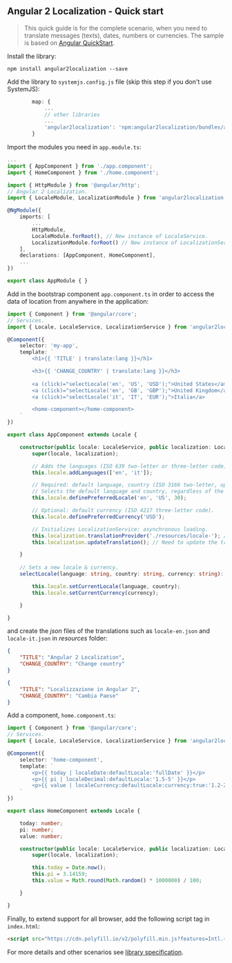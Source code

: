## Angular 2 Localization - Quick start

> This quick guide is for the complete scenario, when you need to translate messages (texts), dates, numbers or currencies.
> The sample is based on [Angular QuickStart](https://github.com/angular/quickstart).

Install the library:
```Shell
npm install angular2localization --save
```
Add the library to `systemjs.config.js` file (skip this step if you don't use SystemJS):
```JavaScript
        map: {
            ...
            // other libraries
            ...
            'angular2localization': 'npm:angular2localization/bundles/angular2localization.umd.js'
        }
```
Import the modules you need in `app.module.ts`:
```TypeScript
...
import { AppComponent } from './app.component';
import { HomeComponent } from './home.component';

import { HttpModule } from '@angular/http';
// Angular 2 Localization.
import { LocaleModule, LocalizationModule } from 'angular2localization';

@NgModule({
    imports: [
        ...
        HttpModule,
        LocaleModule.forRoot(), // New instance of LocaleService.
        LocalizationModule.forRoot() // New instance of LocalizationService.
    ],
    declarations: [AppComponent, HomeComponent],
    ...
})

export class AppModule { }
```
Add in the bootstrap component `app.component.ts` in order to access the data of location from anywhere in the application:
```TypeScript
import { Component } from '@angular/core';
// Services.
import { Locale, LocaleService, LocalizationService } from 'angular2localization';

@Component({
    selector: 'my-app',
    template: `
        <h1>{{ 'TITLE' | translate:lang }}</h1>

        <h3>{{ 'CHANGE_COUNTRY' | translate:lang }}</h3>
        
        <a (click)="selectLocale('en', 'US', 'USD');">United States</a>
        <a (click)="selectLocale('en', 'GB', 'GBP');">United Kingdom</a>
        <a (click)="selectLocale('it', 'IT', 'EUR');">Italia</a>

        <home-component></home-component>
    `
})

export class AppComponent extends Locale {

    constructor(public locale: LocaleService, public localization: LocalizationService) {
        super(locale, localization);

        // Adds the languages (ISO 639 two-letter or three-letter code).
        this.locale.addLanguages(['en', 'it']);

        // Required: default language, country (ISO 3166 two-letter, uppercase code) and expiry (No days). If the expiry is omitted, the cookie becomes a session cookie.
        // Selects the default language and country, regardless of the browser language, to avoid inconsistencies between the language and country.
        this.locale.definePreferredLocale('en', 'US', 30);

        // Optional: default currency (ISO 4217 three-letter code).
        this.locale.definePreferredCurrency('USD');

        // Initializes LocalizationService: asynchronous loading.
        this.localization.translationProvider('./resources/locale-'); // Required: initializes the translation provider with the given path prefix.
        this.localization.updateTranslation(); // Need to update the translation.

    }
    
    // Sets a new locale & currency.
    selectLocale(language: string, country: string, currency: string): void {

        this.locale.setCurrentLocale(language, country);
        this.locale.setCurrentCurrency(currency);

    }

}
```
and create the _json_ files of the translations such as `locale-en.json` and `locale-it.json` in _resources_ folder:
```Json
{
    "TITLE": "Angular 2 Localization",
    "CHANGE_COUNTRY": "Change country"
}
```
```Json
{
    "TITLE": "Localizzazione in Angular 2",
    "CHANGE_COUNTRY": "Cambia Paese"
}
```
Add a component, `home.component.ts`:
```TypeScript
import { Component } from '@angular/core';
// Services.
import { Locale, LocaleService, LocalizationService } from 'angular2localization';

@Component({
    selector: 'home-component',
    template: `
        <p>{{ today | localeDate:defaultLocale:'fullDate' }}</p>       
        <p>{{ pi | localeDecimal:defaultLocale:'1.5-5' }}</p>
        <p>{{ value | localeCurrency:defaultLocale:currency:true:'1.2-2' }}</p>
    `
})

export class HomeComponent extends Locale {

    today: number;
    pi: number;
    value: number;

    constructor(public locale: LocaleService, public localization: LocalizationService) {
        super(locale, localization);

        this.today = Date.now();
        this.pi = 3.14159;
        this.value = Math.round(Math.random() * 1000000) / 100;

    }

}
```
Finally, to extend support for all browser, add the following script tag in `index.html`:
```Html
<script src="https://cdn.polyfill.io/v2/polyfill.min.js?features=Intl.~locale.en-US,Intl.~locale.en-GB,Intl.~locale.it-IT"></script>
```
For more details and other scenarios see [library specification](https://github.com/robisim74/angular2localization/blob/master/doc/spec.md).
